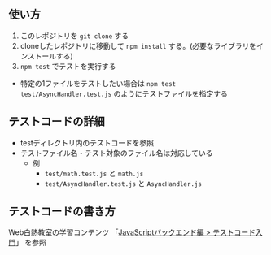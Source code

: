 ## 使い方

1. このレポジトリを `git clone` する
2. cloneしたレポジトリに移動して `npm install` する。(必要なライブラリをインストールする)
3. `npm test` でテストを実行する
  - 特定の1ファイルをテストしたい場合は `npm test test/AsyncHandler.test.js` のようにテストファイルを指定する

## テストコードの詳細

- testディレクトリ内のテストコードを参照
- テストファイル名・テスト対象のファイル名は対応している
  - 例
    - `test/math.test.js` と `math.js`
    - `test/AsyncHandler.test.js` と `AsyncHandler.js`

## テストコードの書き方

Web白熱教室の学習コンテンツ 「[JavaScriptバックエンド編 > テストコード入門](https://tsuyopon.xyz/learning-contents/web-dev/javascript/backend/#i-2)」 を参照